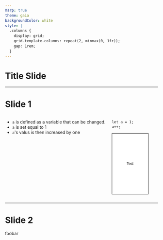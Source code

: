 ```yaml
---
marp: true
theme: gaia
backgroundColor: white
style: |
  .columns {
    display: grid;
    grid-template-columns: repeat(2, minmax(0, 1fr));
    gap: 1rem;
  }
---
```


<style>
img[alt~="center"] {
  display: block;
  margin: 0 auto;
}
</style>

<!-- _class: lead -->

# Title Slide

---

# Slide 1
<div class="columns">
<div class="columns-left">

- `a` is defined as a variable that can be changed.
- `a` is set equal to 1
- `a`'s valus is then increased by one

</div>
<div class="columns-right">

```
let a = 1;
a++;
```
![center](./something.png)

</div>
</div>

---

# Slide 2

foobar
